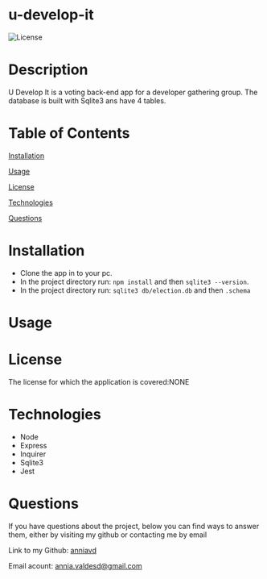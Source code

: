 # u-develop-it

![License](https://img.shields.io/badge/License-NONE-grenn.svg)
  
# Description

U Develop It is a voting back-end app for a developer gathering group.
The database is built with Sqlite3 ans have 4 tables.




# Table of Contents

[Installation](#Installation)

[Usage](#Usage)

[License](#License)

[Technologies](#Technologies)

[Questions](#Questions)

# Installation
 - Clone the app in to your pc.
- In the project directory run: `npm install` and then `sqlite3 --version`.
- In the project directory run: `sqlite3 db/election.db` and then `.schema`



# Usage






# License
The license for which the application is covered:NONE 


# Technologies 
- Node
- Express
- Inquirer
- Sqlite3
- Jest



# Questions

  If you have questions about the project, below you can find ways to answer them, either by visiting my github or contacting me by email
  
  Link to my Github: [anniavd](https://github.com/anniavd)

  
  Email acount: [annia.valdesd@gmail.com](mailto:annia.valdesd@gmail.com)

